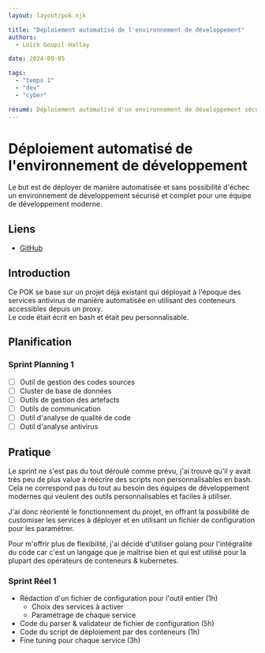 ```yaml
---
layout: layout/pok.njk

title: "Déploiement automatisé de l'environnement de développement"
authors:
  - Loïck Goupil-Hallay

date: 2024-09-05

tags:
  - "temps 1"
  - "dev"
  - "cyber"

résumé: Déploiement automatisé d'un environnement de développement sécurisé pour une équipe de développement moderne
---
```


# Déploiement automatisé de l'environnement de développement
Le but est de déployer de manière automatisée et sans possibilité d'échec un environnement de développement sécurisé et complet pour une équipe de développement moderne.

## Liens
- [GitHub](https://github.com/boxboxjason/svcadm)


## Introduction

Ce POK se base sur un projet déjà existant qui déployait à l'époque des services antivirus de manière automatisée en utilisant des conteneurs accessibles depuis un proxy.\
Le code était écrit en bash et était peu personnalisable.

## Planification

### Sprint Planning 1
- [ ] Outil de gestion des codes sources
- [ ] Cluster de base de données
- [ ] Outils de gestion des artefacts
- [ ] Outils de communication
- [ ] Outil d'analyse de qualité de code
- [ ] Outil d'analyse antivirus

## Pratique

Le sprint ne s'est pas du tout déroulé comme prévu, j'ai trouvé qu'il y avait très peu de plus value à réécrire des scripts non personnalisables en bash.\
Cela ne correspond pas du tout au besoin des équipes de développement modernes qui veulent des outils personnalisables et faciles à utiliser.

J'ai donc réorienté le fonctionnement du projet, en offrant la possibilité de customiser les services à déployer et en utilisant un fichier de configuration pour les paramétrer.

Pour m'offrir plus de flexibilité, j'ai décidé d'utiliser golang pour l'intégralité du code car c'est un langage que je maîtrise bien et qui est utilisé pour la plupart des opérateurs de conteneurs & kubernetes.

### Sprint Réel 1
- Rédaction d'un fichier de configuration pour l'outil entier (1h)
  - Choix des services à activer
  - Paramétrage de chaque service
- Code du parser & validateur de fichier de configuration (5h)
- Code du script de déploiement par des conteneurs (1h)
- Fine tuning pour chaque service (3h)

